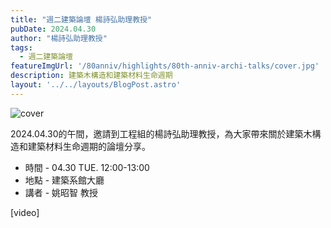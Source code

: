 ```yaml
---
title: "週二建築論壇 楊詩弘助理教授"
pubDate: 2024.04.30
author: "楊詩弘助理教授"
tags:
  - 週二建築論壇
featureImgUrl: '/80anniv/highlights/80th-anniv-archi-talks/cover.jpg'
description: 建築木構造和建築材料生命週期
layout: '../../layouts/BlogPost.astro'
---
```

![cover](/80anniv/highlights/80th-anniv-archi-talks/cover.jpg)

2024.04.30的午間，邀請到工程組的楊詩弘助理教授，為大家帶來關於建築木構造和建築材料生命週期的論壇分享。
- 時間 - 04.30 TUE.  12:00-13:00
- 地點 - 建築系館大廳
- 講者 - 姚昭智 教授

[video]